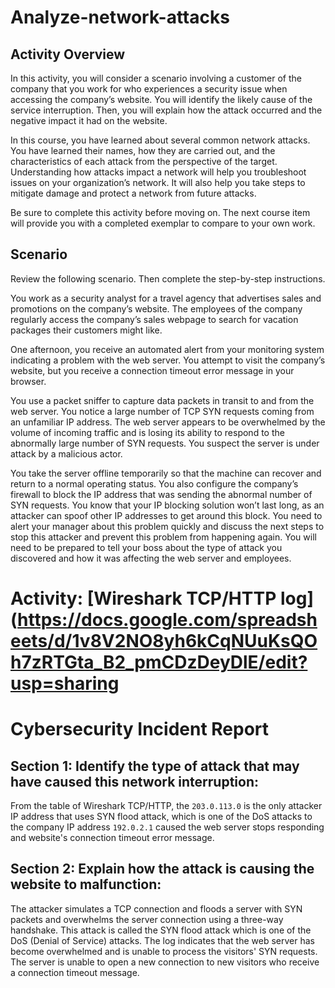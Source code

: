 # Analyze-network-attacks
## Activity Overview
In this activity, you will consider a scenario involving a customer of the company that you work for who experiences a security issue when accessing the company’s website. You will  identify the likely cause of the service interruption. Then, you will explain how the attack occurred and the negative impact it had on the website. 

In this course, you have learned about several common network attacks. You have learned their names, how they are carried out, and the characteristics of each attack from the perspective of the target. Understanding how attacks impact a network will help you troubleshoot issues on your organization’s network. It will also help you take steps to mitigate damage and protect a network from future attacks.

Be sure to complete this activity before moving on. The next course item will provide you with a completed exemplar to compare to your own work. 
## Scenario
Review the following scenario. Then complete the step-by-step instructions.

You work as a security analyst for a travel agency that advertises sales and promotions on the company’s website. The employees of the company regularly access the company’s sales webpage to search for vacation packages their customers might like. 

One afternoon, you receive an automated alert from your monitoring system indicating a problem with the web server. You attempt to visit the company’s website, but you receive a connection timeout error message in your browser.

You use a packet sniffer to capture data packets in transit to and from the web server. You notice a large number of TCP SYN requests coming from an unfamiliar IP address. The web server appears to be overwhelmed by the volume of incoming traffic and is losing its ability to respond to the abnormally large number of SYN requests. You suspect the server is under attack by a malicious actor. 

You take the server offline temporarily so that the machine can recover and return to a normal operating status. You also configure the company’s firewall to block the IP address that was sending the abnormal number of SYN requests. You know that your IP blocking solution won’t last long, as an attacker can spoof other IP addresses to get around this block. You need to alert your manager about this problem quickly and discuss the next steps to stop this attacker and prevent this problem from happening again. You will need to be prepared to tell your boss about the type of attack you discovered and how it was affecting the web server and employees.

# Activity: [Wireshark TCP/HTTP log](https://docs.google.com/spreadsheets/d/1v8V2NO8yh6kCqNUuKsQOh7zRTGta_B2_pmCDzDeyDlE/edit?usp=sharing

# Cybersecurity Incident Report
## Section 1: Identify the type of attack that may have caused this network interruption: 
From the table of Wireshark TCP/HTTP, the `203.0.113.0` is the only attacker IP address that uses SYN flood attack, which is one of the DoS attacks to the company IP address `192.0.2.1` caused the web server stops responding and website's connection timeout error message.

## Section 2: Explain how the attack is causing the website to malfunction:
The attacker simulates a TCP connection and floods a server with SYN packets and overwhelms the server connection using a three-way handshake. This attack is called the SYN flood attack which is one of the DoS (Denial of Service) attacks.
The log indicates that the web server has become overwhelmed and is unable to process the visitors' SYN requests. The server is unable to open a new connection to new visitors who receive a connection timeout message. 
